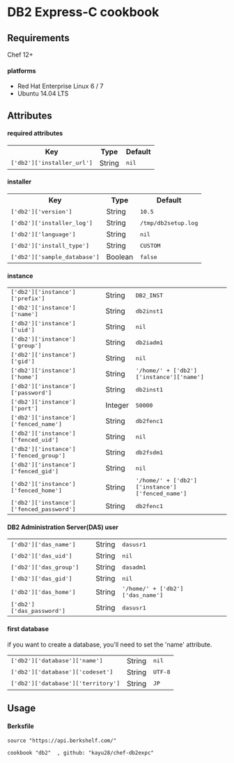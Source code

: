 # DB2 Express-C cookbook

Requirements
------------
Chef 12+

#### platforms
- Red Hat Enterprise Linux 6 / 7
- Ubuntu 14.04 LTS

Attributes
----------

#### required attributes
<table>
  <tr>
    <th>Key</th>
    <th>Type</th>
    <th>Default</th>
  </tr>
  <tr>
    <td><tt>['db2']['installer_url']</tt></td>
    <td>String</td>
    <td><tt>nil</tt></td>
  </tr>
</table>

#### installer
<table>
  <tr>
    <th>Key</th>
    <th>Type</th>
    <th>Default</th>
  </tr>
  <tr>
    <td><tt>['db2']['version']</tt></td>
    <td>String</td>
    <td><tt>10.5</tt></td>
  </tr>
  <tr>
    <td><tt>['db2']['installer_log']</tt></td>
    <td>String</td>
    <td><tt>/tmp/db2setup.log</tt></td>
  </tr>
  <tr>
    <td><tt>['db2']['language']</tt></td>
    <td>String</td>
    <td><tt>nil</tt></td>
  </tr>
  <tr>
    <td><tt>['db2']['install_type']</tt></td>
    <td>String</td>
    <td><tt>CUSTOM</tt></td>
  </tr>
  <tr>
    <td><tt>['db2']['sample_database']</tt></td>
    <td>Boolean</td>
    <td><tt>false</tt></td>
  </tr>
</table>

#### instance
<table>
  <tr>
    <td><tt>['db2']['instance']['prefix']</tt></td>
    <td>String</td>
    <td><tt>DB2_INST</tt></td>
  </tr>
  <tr>
    <td><tt>['db2']['instance']['name']</tt></td>
    <td>String</td>
    <td><tt>db2inst1</tt></td>
  </tr>
  <tr>
    <td><tt>['db2']['instance']['uid']</tt></td>
    <td>String</td>
    <td><tt>nil</tt></td>
  </tr>
  <tr>
    <td><tt>['db2']['instance']['group']</tt></td>
    <td>String</td>
    <td><tt>db2iadm1</tt></td>
  </tr>
  <tr>
    <td><tt>['db2']['instance']['gid']</tt></td>
    <td>String</td>
    <td><tt>nil</tt></td>
  </tr>
  <tr>
    <td><tt>['db2']['instance']['home']</tt></td>
    <td>String</td>
    <td><tt>'/home/' + ['db2']['instance']['name']</tt></td>
  </tr>
  <tr>
    <td><tt>['db2']['instance']['password']</tt></td>
    <td>String</td>
    <td><tt>db2inst1</tt></td>
  </tr>
  <tr>
    <td><tt>['db2']['instance']['port']</tt></td>
    <td>Integer</td>
    <td><tt>50000</tt></td>
  </tr>
  <tr>
    <td><tt>['db2']['instance']['fenced_name']</tt></td>
    <td>String</td>
    <td><tt>db2fenc1</tt></td>
  </tr>
  <tr>
    <td><tt>['db2']['instance']['fenced_uid']</tt></td>
    <td>String</td>
    <td><tt>nil</tt></td>
  </tr>
  <tr>
    <td><tt>['db2']['instance']['fenced_group']</tt></td>
    <td>String</td>
    <td><tt>db2fsdm1</tt></td>
  </tr>
  <tr>
    <td><tt>['db2']['instance']['fenced_gid']</tt></td>
    <td>String</td>
    <td><tt>nil</tt></td>
  </tr>
  <tr>
    <td><tt>['db2']['instance']['fenced_home']</tt></td>
    <td>String</td>
    <td><tt>'/home/' + ['db2']['instance']['fenced_name']</tt></td>
  </tr>
  <tr>
    <td><tt>['db2']['instance']['fenced_password']</tt></td>
    <td>String</td>
    <td><tt>db2fenc1</tt></td>
  </tr>
</table>

#### DB2 Administration Server(DAS) user
<table>
  <tr>
    <td><tt>['db2']['das_name']</tt></td>
    <td>String</td>
    <td><tt>dasusr1</tt></td>
  </tr>
  <tr>
    <td><tt>['db2']['das_uid']</tt></td>
    <td>String</td>
    <td><tt>nil</tt></td>
  </tr>
  <tr>
    <td><tt>['db2']['das_group']</tt></td>
    <td>String</td>
    <td><tt>dasadm1</tt></td>
  </tr>
  <tr>
    <td><tt>['db2']['das_gid']</tt></td>
    <td>String</td>
    <td><tt>nil</tt></td>
  </tr>
  <tr>
    <td><tt>['db2']['das_home']</tt></td>
    <td>String</td>
    <td><tt>'/home/' + ['db2']['das_name']</tt></td>
  </tr>
  <tr>
    <td><tt>['db2']['das_password']</tt></td>
    <td>String</td>
    <td><tt>dasusr1</tt></td>
  </tr>
</table>

#### first database
if you want to create a database, you'll need to set the 'name' attribute.
<table>
  <tr>
    <td><tt>['db2']['database']['name']</tt></td>
    <td>String</td>
    <td><tt>nil</tt></td>
  </tr>
  <tr>
    <td><tt>['db2']['database']['codeset']</tt></td>
    <td>String</td>
    <td><tt>UTF-8</tt></td>
  </tr>
  <tr>
    <td><tt>['db2']['database']['territory']</tt></td>
    <td>String</td>
    <td><tt>JP</tt></td>
  </tr>
</table>

Usage
------------

#### Berksfile
    source "https://api.berkshelf.com/"
    
    cookbook "db2"  , github: "kayu28/chef-db2expc"
